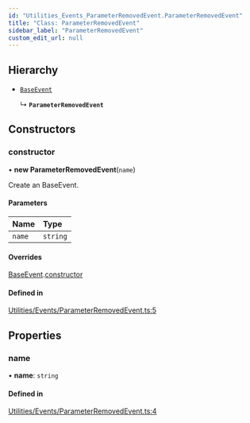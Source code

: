 ```yaml
---
id: "Utilities_Events_ParameterRemovedEvent.ParameterRemovedEvent"
title: "Class: ParameterRemovedEvent"
sidebar_label: "ParameterRemovedEvent"
custom_edit_url: null
---
```




## Hierarchy

- [`BaseEvent`](../Utilities_BaseEvent.BaseEvent)

  ↳ **`ParameterRemovedEvent`**

## Constructors

### constructor

• **new ParameterRemovedEvent**(`name`)

Create an BaseEvent.

#### Parameters

| Name | Type |
| :------ | :------ |
| `name` | `string` |

#### Overrides

[BaseEvent](../Utilities_BaseEvent.BaseEvent).[constructor](../Utilities_BaseEvent.BaseEvent#constructor)

#### Defined in

[Utilities/Events/ParameterRemovedEvent.ts:5](https://github.com/ZeaInc/zea-engine/blob/cafd1585c/src/Utilities/Events/ParameterRemovedEvent.ts#L5)

## Properties

### name

• **name**: `string`

#### Defined in

[Utilities/Events/ParameterRemovedEvent.ts:4](https://github.com/ZeaInc/zea-engine/blob/cafd1585c/src/Utilities/Events/ParameterRemovedEvent.ts#L4)

